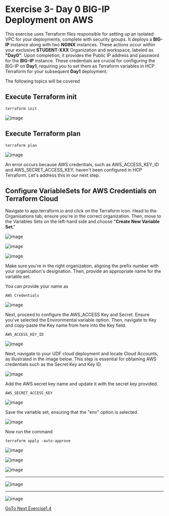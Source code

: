 Exercise 3- Day 0 BIG-IP Deployment on AWS
==========================================

This exercise uses  Terraform files responsible for setting up an isolated VPC for your deployments, complete with security groups. It deploys a __BIG-IP__ instance along with two __NGINX__ instances. These actions occur within your exclusive __STUDENT-XXX__ Organization and workspace, labeled as __"Day0"__. Upon completion, it provides the Public IP address and password for the __BIG-IP__ instance. These credentials are crucial for configuring the BIG-IP on __Day1__, requiring you to set them as Terraform variables in HCP Terraform for your subsequent __Day1__ deployment.


The following topics will be covered

## Execute Terraform init
```
terraform init
```
![image](https://github.com/f5businessdevelopment/bigipworkshop/assets/13858248/6829986f-5d7a-465b-ae20-40ac8e0e107d)


## Execute Terraform plan
```
terraform plan
```
![image](https://github.com/f5businessdevelopment/bigipworkshop/assets/13858248/cda54e23-fcc4-41ee-96dd-ce480da54137)

An error occurs because AWS credentials, such as AWS_ACCESS_KEY_ID and AWS_SECRET_ACCESS_KEY, haven't been configured in HCP Terraform. Let's address this in our next step.

## Configure VariableSets for AWS Credentials on Terraform Cloud

Navigate to app.terraform.io and click on the Terraform icon. Head to the Organisations tab; ensure you're in the correct organization. Then, move to the Variables Sets on the left-hand side and choose "__Create New Variable Set__."

![image](https://github.com/f5businessdevelopment/bigipworkshop/assets/13858248/c9118231-8063-4cc8-8602-2564b054cc25)

![image](https://github.com/f5businessdevelopment/bigipworkshop/assets/13858248/86fe721d-9cee-486c-a2b7-f1de15a0ef7e)

![image](https://github.com/f5businessdevelopment/bigipworkshop/assets/13858248/9b5d64ac-6d8c-4c97-af69-ac7c4fba919e)

Make sure you're in the right organization, aligning the prefix number with your organization's designation. Then, provide an appropriate name for the variable set.

You can provide your name as 
```
AWS Credentials
```


![image](https://github.com/f5businessdevelopment/bigipworkshop/assets/13858248/5522be7b-70e8-4b07-9220-5dbddc445b91)


Next, proceed to configure the AWS_ACCESS Key and Secret. Ensure you've selected the Environmental variable option. Then, navigate to Key and copy-paste the Key name from here into the Key field.
```
AWS_ACCESS_KEY_ID
```

![image](https://github.com/f5businessdevelopment/bigipworkshop/assets/13858248/d6c2107c-f9be-417e-af7c-8f3575c9d28d)

Next, navigate to your UDF cloud deployment and locate Cloud Accounts, as illustrated in the image below. This step is essential for obtaining AWS credentials such as the Secret Key and Key ID.

![image](https://github.com/f5businessdevelopment/bigipworkshop/assets/13858248/2bb753fa-bc87-4f87-9cc4-3593fc167c43)

Add the AWS secret key name and update it with the secret key provided.

```
AWS_SECRET_ACCESS_KEY
```

![image](https://github.com/f5businessdevelopment/bigipworkshop/assets/13858248/6ca490a0-d53f-4461-9b2c-04750a6c734c)

Save the variable set, ensuring that the "env" option is selected.

![image](https://github.com/f5businessdevelopment/bigipworkshop/assets/13858248/d52b1e5c-54d1-40f6-b675-7bf7bc9f1963)

Now run the command 

```
terraform apply -auto-approve
```

![image](https://github.com/f5businessdevelopment/bigipworkshop/assets/13858248/d80d6c43-1bee-46b6-81c4-da0250caf51a)

![image](https://github.com/f5businessdevelopment/bigipworkshop/assets/13858248/8f7ab970-6075-4527-8860-8c509687a0c3)

![image](https://github.com/f5businessdevelopment/bigipworkshop/assets/13858248/3c50d081-1bf6-4428-83d4-80001e20a60c)

---

![image](https://github.com/f5businessdevelopment/bigipworkshop/assets/13858248/583d9e2e-2e5a-41a3-a929-5be7f353308b)

----
![image](https://github.com/f5businessdevelopment/bigipworkshop/assets/13858248/b1e7fcd9-d744-47dc-bcb0-995c4a9be2f7)

 [GoTo Next Exercise1.4](ex4.md)
